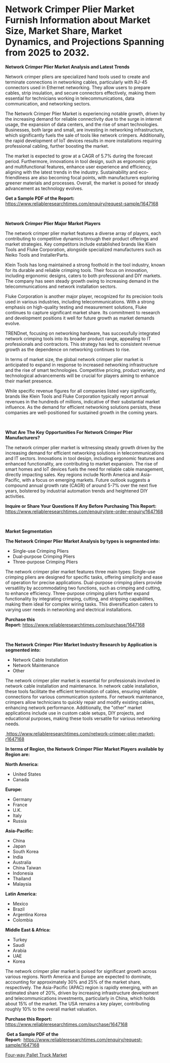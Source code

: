 <p><h1>Network Crimper Plier Market Furnish Information about Market Size, Market Share, Market Dynamics, and Projections Spanning from 2025 to 2032.</h1></p><p><strong>Network Crimper Plier Market Analysis and Latest Trends</strong></p>
<p><p>Network crimper pliers are specialized hand tools used to create and terminate connections in networking cables, particularly with RJ-45 connectors used in Ethernet networking. They allow users to prepare cables, strip insulation, and secure connectors effectively, making them essential for technicians working in telecommunications, data communication, and networking sectors.</p><p>The Network Crimper Plier Market is experiencing notable growth, driven by the increasing demand for reliable connectivity due to the surge in internet usage, the expansion of data centers, and the rise of smart technologies. Businesses, both large and small, are investing in networking infrastructure, which significantly fuels the sale of tools like network crimpers. Additionally, the rapid development of IoT devices results in more installations requiring professional cabling, further boosting the market.</p><p>The market is expected to grow at a CAGR of 5.7% during the forecast period. Furthermore, innovations in tool design, such as ergonomic grips and multifunctional features, enhance user experience and efficiency, aligning with the latest trends in the industry. Sustainability and eco-friendliness are also becoming focal points, with manufacturers exploring greener materials and processes. Overall, the market is poised for steady advancement as technology evolves.</p></p>
<p><strong>Get a Sample PDF of the Report:&nbsp;</strong> <a href="https://www.reliableresearchtimes.com/enquiry/request-sample/1647168?utm_campaign=2220&utm_medium=2&utm_source=Github&utm_content=ia&utm_term=29032025&utm_id=network-crimper-plier">https://www.reliableresearchtimes.com/enquiry/request-sample/1647168</a></p>
<p>&nbsp;</p>
<p><strong>Network Crimper Plier Major Market Players</strong></p>
<p><p>The network crimper plier market features a diverse array of players, each contributing to competitive dynamics through their product offerings and market strategies. Key competitors include established brands like Klein Tools and Fluke Corporation, alongside specialized manufacturers such as Neiko Tools and InstallerParts.</p><p>Klein Tools has long maintained a strong foothold in the tool industry, known for its durable and reliable crimping tools. Their focus on innovation, including ergonomic designs, caters to both professional and DIY markets. The company has seen steady growth owing to increasing demand in the telecommunications and network installation sectors.</p><p>Fluke Corporation is another major player, recognized for its precision tools used in various industries, including telecommunications. With a strong emphasis on high-quality testing and measurement solutions, Fluke continues to capture significant market share. Its commitment to research and development positions it well for future growth as market demands evolve.</p><p>TRENDnet, focusing on networking hardware, has successfully integrated network crimping tools into its broader product range, appealing to IT professionals and contractors. This strategy has led to consistent revenue growth as the dependence on networking continues to rise.</p><p>In terms of market size, the global network crimper plier market is anticipated to expand in response to increased networking infrastructure and the rise of smart technologies. Competitive pricing, product variety, and technological advancements will be crucial for players aiming to enhance their market presence.</p><p>While specific revenue figures for all companies listed vary significantly, brands like Klein Tools and Fluke Corporation typically report annual revenues in the hundreds of millions, indicative of their substantial market influence. As the demand for efficient networking solutions persists, these companies are well-positioned for sustained growth in the coming years.</p></p>
<p>&nbsp;</p>
<p><strong>What Are The Key Opportunities For Network Crimper Plier Manufacturers?</strong></p>
<p><p>The network crimper plier market is witnessing steady growth driven by the increasing demand for efficient networking solutions in telecommunications and IT sectors. Innovations in tool design, including ergonomic features and enhanced functionality, are contributing to market expansion. The rise of smart homes and IoT devices fuels the need for reliable cable management, directly impacting sales. Key regions include North America and Asia-Pacific, with a focus on emerging markets. Future outlook suggests a compound annual growth rate (CAGR) of around 5-7% over the next five years, bolstered by industrial automation trends and heightened DIY activities.</p></p>
<p><strong>Inquire or Share Your Questions If Any Before Purchasing This Report:</strong> <a href="https://www.reliableresearchtimes.com/enquiry/pre-order-enquiry/1647168?utm_campaign=2220&utm_medium=2&utm_source=Github&utm_content=ia&utm_term=29032025&utm_id=network-crimper-plier">https://www.reliableresearchtimes.com/enquiry/pre-order-enquiry/1647168</a></p>
<p>&nbsp;</p>
<p><strong>Market Segmentation</strong></p>
<p><strong>The Network Crimper Plier Market Analysis by types is segmented into:</strong></p>
<p><ul><li>Single-use Crimping Pliers</li><li>Dual-purpose Crimping Pliers</li><li>Three-purpose Crimping Pliers</li></ul></p>
<p><p>The network crimper plier market features three main types: Single-use crimping pliers are designed for specific tasks, offering simplicity and ease of operation for precise applications. Dual-purpose crimping pliers provide versatility by accommodating two functions, such as crimping and cutting, to enhance efficiency. Three-purpose crimping pliers further expand functionality by integrating crimping, cutting, and stripping capabilities, making them ideal for complex wiring tasks. This diversification caters to varying user needs in networking and electrical installations.</p></p>
<p><strong>Purchase this Report:&nbsp;</strong><a href="https://www.reliableresearchtimes.com/purchase/1647168?utm_campaign=2220&utm_medium=2&utm_source=Github&utm_content=ia&utm_term=29032025&utm_id=network-crimper-plier">https://www.reliableresearchtimes.com/purchase/1647168</a></p>
<p>&nbsp;</p>
<p><strong>The Network Crimper Plier Market Industry Research by Application is segmented into:</strong></p>
<p><ul><li>Network Cable Installation</li><li>Network Maintenance</li><li>Other</li></ul></p>
<p><p>The network crimper plier market is essential for professionals involved in network cable installation and maintenance. In network cable installation, these tools facilitate the efficient termination of cables, ensuring reliable connections for various communication systems. For network maintenance, crimpers allow technicians to quickly repair and modify existing cables, enhancing network performance. Additionally, the "other" market applications include use in custom cable setups, DIY projects, and educational purposes, making these tools versatile for various networking needs.</p></p>
<p><a href="https://www.reliableresearchtimes.com/network-crimper-plier-market-r1647168?utm_campaign=2220&utm_medium=2&utm_source=Github&utm_content=ia&utm_term=29032025&utm_id=network-crimper-plier">&nbsp;https://www.reliableresearchtimes.com/network-crimper-plier-market-r1647168</a></p>
<p><strong>In terms of Region, the Network Crimper Plier Market Players available by Region are:</strong></p>
<p>
    <p> <strong> North America: </strong>
        <ul>
            <li>United States</li>
            <li>Canada</li>
        </ul>
        </p> 
    <p> <strong> Europe: </strong>
        <ul>
            <li>Germany</li>
            <li>France</li>
            <li>U.K.</li>
            <li>Italy</li>
            <li>Russia</li>
        </ul>
        </p> 
    <p> <strong> Asia-Pacific: </strong>
        <ul>
            <li>China</li>
            <li>Japan</li>
            <li>South Korea</li>
            <li>India</li>
            <li>Australia</li>
            <li>China Taiwan</li>
            <li>Indonesia</li>
            <li>Thailand</li>
            <li>Malaysia</li>
        </ul>
        </p> 
    <p> <strong> Latin America: </strong>
        <ul>
            <li>Mexico</li>
            <li>Brazil</li>
            <li>Argentina Korea</li>
            <li>Colombia</li>
        </ul>
        </p> 
    <p> <strong> Middle East & Africa: </strong>
        <ul>
            <li>Turkey</li>
            <li>Saudi</li>
            <li>Arabia</li>
            <li>UAE</li>
            <li>Korea</li>
        </ul>
    </p>
    </p>
<p><p>The network crimper plier market is poised for significant growth across various regions. North America and Europe are expected to dominate, accounting for approximately 30% and 25% of the market share, respectively. The Asia-Pacific (APAC) region is rapidly emerging, with an estimated share of 20%, driven by increasing infrastructure development and telecommunications investments, particularly in China, which holds about 15% of the market. The USA remains a key player, contributing roughly 10% to the overall market valuation.</p></p>
<p><strong>Purchase this Report: </strong><a href="https://www.reliableresearchtimes.com/purchase/1647168?utm_campaign=2220&utm_medium=2&utm_source=Github&utm_content=ia&utm_term=29032025&utm_id=network-crimper-plier">https://www.reliableresearchtimes.com/purchase/1647168</a></p>
<p>&nbsp;<strong>Get a Sample PDF of the Report:&nbsp;&nbsp;</strong><a href="https://www.reliableresearchtimes.com/enquiry/request-sample/1647168?utm_campaign=2220&utm_medium=2&utm_source=Github&utm_content=ia&utm_term=29032025&utm_id=network-crimper-plier">https://www.reliableresearchtimes.com/enquiry/request-sample/1647168</a></p>
<p><strong></strong></p>
<p><p><a href="https://github.com/jerhoskinson197676/Market-Research-Report-List-1/blob/main/four-way-pallet-truck-market.md?utm_campaign=2220&utm_medium=2&utm_source=Github&utm_content=ia&utm_term=29032025&utm_id=network-crimper-plier">Four-way Pallet Truck Market</a></p></p>
